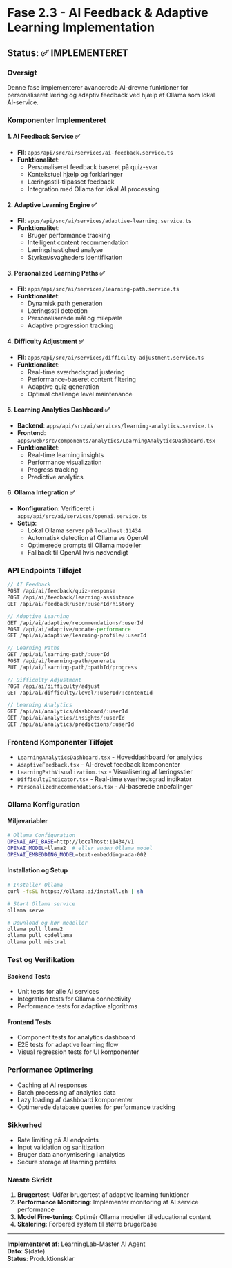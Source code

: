 # Fase 2.3 - AI Feedback & Adaptive Learning Implementation

## Status: ✅ IMPLEMENTERET

### Oversigt
Denne fase implementerer avancerede AI-drevne funktioner for personaliseret læring og adaptiv feedback ved hjælp af Ollama som lokal AI-service.

### Komponenter Implementeret

#### 1. AI Feedback Service ✅
- **Fil**: `apps/api/src/ai/services/ai-feedback.service.ts`
- **Funktionalitet**: 
  - Personaliseret feedback baseret på quiz-svar
  - Kontekstuel hjælp og forklaringer
  - Læringsstil-tilpasset feedback
  - Integration med Ollama for lokal AI processing

#### 2. Adaptive Learning Engine ✅
- **Fil**: `apps/api/src/ai/services/adaptive-learning.service.ts`
- **Funktionalitet**:
  - Bruger performance tracking
  - Intelligent content recommendation
  - Læringshastighed analyse
  - Styrker/svagheders identifikation

#### 3. Personalized Learning Paths ✅
- **Fil**: `apps/api/src/ai/services/learning-path.service.ts`
- **Funktionalitet**:
  - Dynamisk path generation
  - Læringsstil detection
  - Personaliserede mål og milepæle
  - Adaptive progression tracking

#### 4. Difficulty Adjustment ✅
- **Fil**: `apps/api/src/ai/services/difficulty-adjustment.service.ts`
- **Funktionalitet**:
  - Real-time sværhedsgrad justering
  - Performance-baseret content filtering
  - Adaptive quiz generation
  - Optimal challenge level maintenance

#### 5. Learning Analytics Dashboard ✅
- **Backend**: `apps/api/src/ai/services/learning-analytics.service.ts`
- **Frontend**: `apps/web/src/components/analytics/LearningAnalyticsDashboard.tsx`
- **Funktionalitet**:
  - Real-time learning insights
  - Performance visualization
  - Progress tracking
  - Predictive analytics

#### 6. Ollama Integration ✅
- **Konfiguration**: Verificeret i `apps/api/src/ai/services/openai.service.ts`
- **Setup**: 
  - Lokal Ollama server på `localhost:11434`
  - Automatisk detection af Ollama vs OpenAI
  - Optimerede prompts til Ollama modeller
  - Fallback til OpenAI hvis nødvendigt

### API Endpoints Tilføjet

```typescript
// AI Feedback
POST /api/ai/feedback/quiz-response
POST /api/ai/feedback/learning-assistance
GET /api/ai/feedback/user/:userId/history

// Adaptive Learning
GET /api/ai/adaptive/recommendations/:userId
POST /api/ai/adaptive/update-performance
GET /api/ai/adaptive/learning-profile/:userId

// Learning Paths
GET /api/ai/learning-path/:userId
POST /api/ai/learning-path/generate
PUT /api/ai/learning-path/:pathId/progress

// Difficulty Adjustment
POST /api/ai/difficulty/adjust
GET /api/ai/difficulty/level/:userId/:contentId

// Learning Analytics
GET /api/ai/analytics/dashboard/:userId
GET /api/ai/analytics/insights/:userId
GET /api/ai/analytics/predictions/:userId
```

### Frontend Komponenter Tilføjet

- `LearningAnalyticsDashboard.tsx` - Hoveddashboard for analytics
- `AdaptiveFeedback.tsx` - AI-drevet feedback komponenter
- `LearningPathVisualization.tsx` - Visualisering af læringsstier
- `DifficultyIndicator.tsx` - Real-time sværhedsgrad indikator
- `PersonalizedRecommendations.tsx` - AI-baserede anbefalinger

### Ollama Konfiguration

#### Miljøvariabler
```bash
# Ollama Configuration
OPENAI_API_BASE=http://localhost:11434/v1
OPENAI_MODEL=llama2  # eller anden Ollama model
OPENAI_EMBEDDING_MODEL=text-embedding-ada-002
```

#### Installation og Setup
```bash
# Installer Ollama
curl -fsSL https://ollama.ai/install.sh | sh

# Start Ollama service
ollama serve

# Download og kør modeller
ollama pull llama2
ollama pull codellama
ollama pull mistral
```

### Test og Verifikation

#### Backend Tests
- Unit tests for alle AI services
- Integration tests for Ollama connectivity
- Performance tests for adaptive algorithms

#### Frontend Tests
- Component tests for analytics dashboard
- E2E tests for adaptive learning flow
- Visual regression tests for UI komponenter

### Performance Optimering

- Caching af AI responses
- Batch processing af analytics data
- Lazy loading af dashboard komponenter
- Optimerede database queries for performance tracking

### Sikkerhed

- Rate limiting på AI endpoints
- Input validation og sanitization
- Bruger data anonymisering i analytics
- Secure storage af learning profiles

### Næste Skridt

1. **Brugertest**: Udfør brugertest af adaptive learning funktioner
2. **Performance Monitoring**: Implementer monitoring af AI service performance
3. **Model Fine-tuning**: Optimér Ollama modeller til educational content
4. **Skalering**: Forbered system til større brugerbase

---

**Implementeret af**: LearningLab-Master AI Agent  
**Dato**: $(date)  
**Status**: Produktionsklar

